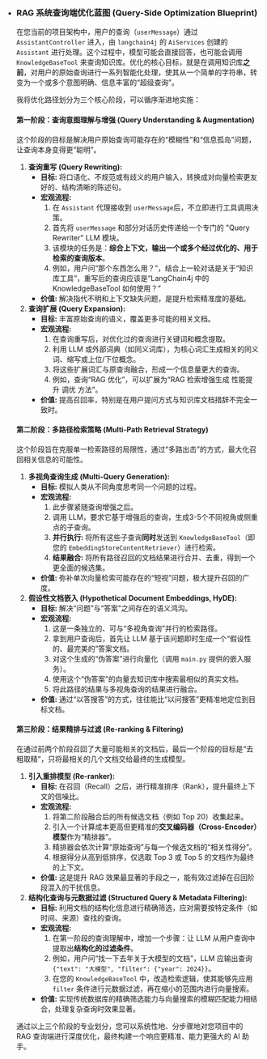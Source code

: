 - ### **RAG 系统查询端优化蓝图 (Query-Side Optimization Blueprint)**

  

  在您当前的项目架构中，用户的查询（`userMessage`）通过 `AssistantController` 进入，由 `langchain4j` 的 `AiServices` 创建的 `Assistant` 进行处理。这个过程中，模型可能会直接回答，也可能会调用 `KnowledgeBaseTool` 来查询知识库。优化的核心目标，就是在调用知识库**之前**，对用户的原始查询进行一系列智能化处理，使其从一个简单的字符串，转变为一个或多个意图明确、信息丰富的“超级查询”。

  我将优化路径划分为三个核心阶段，可以循序渐进地实施：

  

  #### **第一阶段：查询意图理解与增强 (Query Understanding & Augmentation)**

  

  这个阶段的目标是解决用户原始查询可能存在的“模糊性”和“信息孤岛”问题，让查询本身变得更“聪明”。

  1. **查询重写 (Query Rewriting):**
     - **目标:** 将口语化、不规范或有歧义的用户输入，转换成对向量检索更友好的、结构清晰的陈述句。
     - **宏观流程:**
       1. 在 `Assistant` 代理接收到 `userMessage`后，不立即进行工具调用决策。
       2. 首先将 `userMessage` 和部分对话历史传递给一个专门的 "Query Rewriter" LLM 模块。
       3. 该模块的任务是：**综合上下文，输出一个或多个经过优化的、用于检索的查询版本**。
       4. 例如，用户问“那个东西怎么用？”，结合上一轮对话是关于“知识库工具”，重写后的查询应该是“LangChain4j 中的 KnowledgeBaseTool 如何使用？”
     - **价值:** 解决指代不明和上下文缺失问题，是提升检索精准度的基础。
  2. **查询扩展 (Query Expansion):**
     - **目标:** 丰富原始查询的语义，覆盖更多可能的相关文档。
     - **宏观流程:**
       1. 在查询重写后，对优化过的查询进行关键词和概念提取。
       2. 利用 LLM 或外部词典（如同义词库），为核心词汇生成相关的同义词、缩写或上位/下位概念。
       3. 将这些扩展词汇与原查询融合，形成一个信息量更大的查询。
       4. 例如，查询“RAG 优化”，可以扩展为“RAG 检索增强生成 性能提升 调优 方法”。
     - **价值:** 提高召回率，特别是在用户提问方式与知识库文档措辞不完全一致时。

  

  #### **第二阶段：多路径检索策略 (Multi-Path Retrieval Strategy)**

  

  这个阶段旨在克服单一检索路径的局限性，通过“多路出击”的方式，最大化召回相关信息的可能性。

  1. **多视角查询生成 (Multi-Query Generation):**
     - **目标:** 模拟人类从不同角度思考同一个问题的过程。
     - **宏观流程:**
       1. 此步骤紧随查询增强之后。
       2. 调用 LLM，要求它基于增强后的查询，生成3-5个不同视角或侧重点的子查询。
       3. **并行执行:** 将所有这些子查询**同时**发送到 `KnowledgeBaseTool`（即您的 `EmbeddingStoreContentRetriever`）进行检索。
       4. **结果融合:** 将所有路径召回的文档结果进行合并、去重，得到一个更全面的候选集。
     - **价值:** 弥补单次向量检索可能存在的“短视”问题，极大提升召回的广度。
  2. **假设性文档嵌入 (Hypothetical Document Embeddings, HyDE):**
     - **目标:** 解决“问题”与“答案”之间存在的语义鸿沟。
     - **宏观流程:**
       1. 这是一条独立的、可与“多视角查询”并行的检索路径。
       2. 拿到用户查询后，首先让 LLM 基于该问题即时生成一个“假设性的、最完美的”答案文档。
       3. 对这个生成的“伪答案”进行向量化（调用 `main.py` 提供的嵌入服务）。
       4. 使用这个“伪答案”的向量去知识库中搜索最相似的真实文档。
       5. 将此路径的结果与多视角查询的结果进行融合。
     - **价值:** 通过“以答搜答”的方式，往往能比“以问搜答”更精准地定位到目标文档。

  

  #### **第三阶段：结果精排与过滤 (Re-ranking & Filtering)**

  

  在通过前两个阶段召回了大量可能相关的文档后，最后一个阶段的目标是“去粗取精”，只将最相关的几个文档交给最终的生成模型。

  1. **引入重排模型 (Re-ranker):**
     - **目标:** 在召回（Recall）之后，进行精准排序（Rank），提升最终上下文的信噪比。
     - **宏观流程:**
       1. 将第二阶段融合后的所有候选文档（例如 Top 20）收集起来。
       2. 引入一个计算成本更高但更精准的**交叉编码器（Cross-Encoder）模型**作为“精排器”。
       3. 精排器会依次计算“原始查询”与每一个候选文档的“相关性得分”。
       4. 根据得分从高到低排序，仅选取 Top 3 或 Top 5 的文档作为最终的上下文。
     - **价值:** 这是提升 RAG 效果最显著的手段之一，能有效过滤掉在召回阶段混入的干扰信息。
  2. **结构化查询与元数据过滤 (Structured Query & Metadata Filtering):**
     - **目标:** 利用文档的结构化信息进行精确筛选，应对需要按特定条件（如时间、来源）查找的查询。
     - **宏观流程:**
       1. 在第一阶段的查询理解中，增加一个步骤：让 LLM 从用户查询中提取出**结构化的过滤条件**。
       2. 例如，用户问“找一下去年关于大模型的文档”，LLM 应输出查询 `{"text": "大模型", "filter": {"year": 2024}}`。
       3. 在您的 `KnowledgeBaseTool` 中，改造检索逻辑，使其能够先应用 `filter` 条件进行元数据过滤，再在缩小的范围内进行向量搜索。
     - **价值:** 实现传统数据库的精确筛选能力与向量搜索的模糊匹配能力相结合，处理复杂查询时效果显著。

  通过以上三个阶段的专业划分，您可以系统性地、分步骤地对您项目中的 RAG 查询端进行深度优化，最终构建一个响应更精准、能力更强大的 AI 助手。
